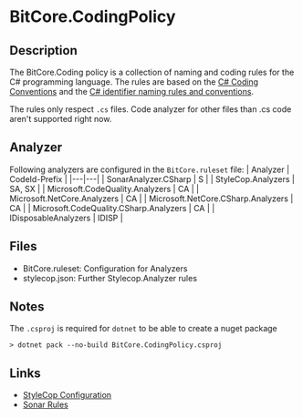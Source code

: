 # BitCore.CodingPolicy

## Description

The BitCore.Coding policy is a collection of naming and coding rules for the C# programming language. The rules are based on the [C# Coding Conventions]("https://docs.microsoft.com/en-us/dotnet/csharp/fundamentals/coding-style/coding-conventions") and the [C# identifier naming rules and conventions]("https://docs.microsoft.com/en-us/dotnet/csharp/fundamentals/coding-style/identifier-names").

The rules only respect `.cs` files. Code analyzer for other files than .cs code aren't supported right now.

## Analyzer

Following analyzers are configured in the `BitCore.ruleset` file:
| Analyzer | CodeId-Prefix |
|---|---|
| SonarAnalyzer.CSharp | S |
| StyleCop.Analyzers | SA, SX |
| Microsoft.CodeQuality.Analyzers | CA |
| Microsoft.NetCore.Analyzers | CA |
| Microsoft.NetCore.CSharp.Analyzers | CA |
| Microsoft.CodeQuality.CSharp.Analyzers | CA |
| IDisposableAnalyzers | IDISP |

## Files

* BitCore.ruleset: Configuration for Analyzers
* stylecop.json: Further Stylecop.Analyzer rules

## Notes

The `.csproj` is required for `dotnet` to be able to create a nuget package

```console
> dotnet pack --no-build BitCore.CodingPolicy.csproj
```

## Links

* [StyleCop Configuration](https://github.com/DotNetAnalyzers/StyleCopAnalyzers/blob/master/documentation/Configuration.md)
* [Sonar Rules]("https://rules.sonarsource.com/csharp")
